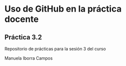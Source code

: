 # Uso de GitHub en la práctica docente
## Práctica 3.2
Repositorio de prácticas para la sesión 3 del curso

Manuela Iborra Campos

